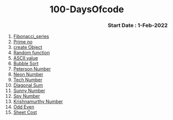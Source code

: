 <h1 align="center">100-DaysOfcode</h1>
<h3 align="right">Start Date : 1-Feb-2022</h3>
<ol>
  <li><a href="https://github.com/thesurojit-das/100-DaysOfcode/blob/main/Fibonacci_series.java">Fibonacci_series </a></li>
  <li><a href="https://github.com/thesurojit-das/100-DaysOfcode/blob/main/Prime_no.java">Prime no</a></li>
  <li><a href="https://github.com/thesurojit-das/100-DaysOfcode/blob/main/Create_Object.java">create Object</a></li>
  <li><a href="https://github.com/thesurojit-das/100-DaysOfcode/blob/main/random.java">Random function</a></li>
  <li><a href="https://github.com/thesurojit-das/100-DaysOfcode/blob/main/ASCII.java">ASCII value</a></li>
  <li><a href="https://github.com/thesurojit-das/100-DaysOfcode/blob/main/sort.java">Bubble Sort </a></li>
  <li><a href="https://github.com/thesurojit-das/100-DaysOfcode/blob/main/Peterson_no.java">Peterson Number</a></li>
  <li><a href="https://github.com/thesurojit-das/100-DaysOfcode/blob/main/Neon_no.java">Neon Number</a></li>
  <li><a href="https://github.com/thesurojit-das/100-DaysOfcode/blob/main/Tech_no.java">Tech Number</a></li>
  <li><a href="https://github.com/thesurojit-das/100-DaysOfcode/blob/main/diagonal_sum.java">Diagonal Sum</a></li>
    <li><a href="https://github.com/thesurojit-das/100-DaysOfcode/blob/main/sunny_no.java">Sunny Number</a></li>  
    <li><a href="https://github.com/thesurojit-das/100-DaysOfcode/blob/main/Spy_no.java">Spy Number</a></li>  
   <li><a href="https://github.com/thesurojit-das/100-DaysOfcode/blob/main/Krishnamurthy_Number.java">Krishnamurthy Number</a></li> 
  <li><a href="https://github.com/thesurojit-das/100-DaysOfcode/blob/main/Odd_Even.java">Odd Even</a></li> 
    <li><a href="https://github.com/thesurojit-das/100-DaysOfcode/blob/main/Sheet_Cost.java">Sheet Cost</a></li> 
</ol>

